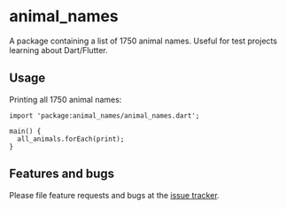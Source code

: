 # animal_names

A package containing a list of 1750 animal names. Useful for test projects learning about Dart/Flutter.

## Usage

Printing all 1750 animal names:

    import 'package:animal_names/animal_names.dart';

    main() {
      all_animals.forEach(print);
    }

## Features and bugs

Please file feature requests and bugs at the [issue tracker][tracker].

[tracker]: https://github.com/thechirinos/animal_names/issues
